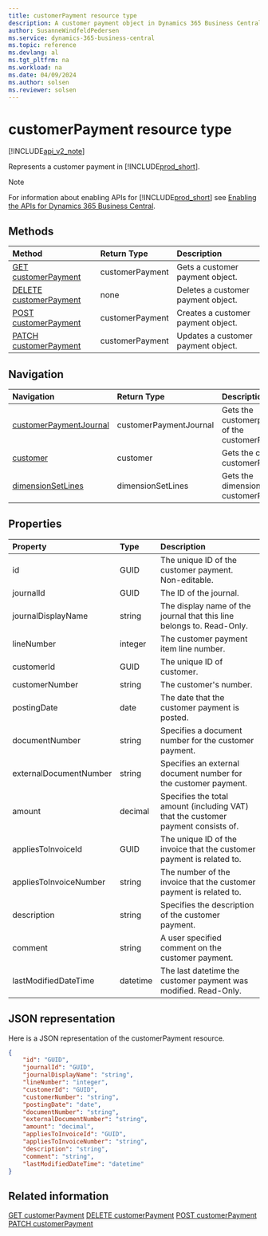 ```yaml
---
title: customerPayment resource type
description: A customer payment object in Dynamics 365 Business Central.
author: SusanneWindfeldPedersen
ms.service: dynamics-365-business-central
ms.topic: reference
ms.devlang: al
ms.tgt_pltfrm: na
ms.workload: na
ms.date: 04/09/2024
ms.author: solsen
ms.reviewer: solsen
---
```


# customerPayment resource type

<!-- START>DO_NOT_EDIT -->
<!-- IMPORTANT:Do not edit any of the content between here and the END>DO_NOT_EDIT. -->
[!INCLUDE[api_v2_note](../../../includes/api_v2_note.md)]

Represents a customer payment in [!INCLUDE[prod_short](../../../includes/prod_short.md)].

> [!NOTE]
> For information about enabling APIs for [!INCLUDE[prod_short](../../../includes/prod_short.md)] see [Enabling the APIs for Dynamics 365 Business Central](../enabling-apis-for-dynamics-nav.md).

## Methods

| Method | Return Type|Description |
|:--------------------|:-----------|:-------------------------|
|[GET customerPayment](../api/dynamics_customerpayment_get.md)|customerPayment|Gets a customer payment object.|
|[DELETE customerPayment](../api/dynamics_customerpayment_delete.md)|none|Deletes a customer payment object.|
|[POST customerPayment](../api/dynamics_customerpayment_create.md)|customerPayment|Creates a customer payment object.|
|[PATCH customerPayment](../api/dynamics_customerpayment_update.md)|customerPayment|Updates a customer payment object.|


## Navigation

| Navigation |Return Type| Description |
|:----------|:----------|:-----------------|
|[customerPaymentJournal](dynamics_customerpaymentjournal.md)|customerPaymentJournal |Gets the customerpaymentjournal of the customerPayment.|
|[customer](dynamics_customer.md)|customer |Gets the customer of the customerPayment.|
|[dimensionSetLines](dynamics_dimensionsetline.md)|dimensionSetLines |Gets the dimensionsetlines of the customerPayment.|

## Properties

| Property           | Type   |Description     |
|:-------------------|:-------|:---------------|
|id|GUID|The unique ID of the customer payment. Non-editable.|
|journalId|GUID|The ID of the journal.|
|journalDisplayName|string|The display name of the journal that this line belongs to. Read-Only.|
|lineNumber|integer|The customer payment item line number.|
|customerId|GUID|The unique ID of customer.  |
|customerNumber|string|The customer's number.|
|postingDate|date|The date that the customer payment   is posted.|
|documentNumber|string|Specifies a document number for the customer payment.|
|externalDocumentNumber|string|Specifies an external document number for the customer payment.|
|amount|decimal|Specifies the total amount (including VAT) that the customer payment consists of.|
|appliesToInvoiceId|GUID|The unique ID of the invoice that the customer payment is related to.|
|appliesToInvoiceNumber|string|The number of the invoice that the customer payment is related to.|
|description|string|Specifies the description of the customer payment.|
|comment|string|A user specified comment on the customer payment.|
|lastModifiedDateTime|datetime|The last datetime the customer payment was modified. Read-Only.|

## JSON representation

Here is a JSON representation of the customerPayment resource.


```json
{
    "id": "GUID",
    "journalId": "GUID",
    "journalDisplayName": "string",
    "lineNumber": "integer",
    "customerId": "GUID",
    "customerNumber": "string",
    "postingDate": "date",
    "documentNumber": "string",
    "externalDocumentNumber": "string",
    "amount": "decimal",
    "appliesToInvoiceId": "GUID",
    "appliesToInvoiceNumber": "string",
    "description": "string",
    "comment": "string",
    "lastModifiedDateTime": "datetime"
}
```
<!-- IMPORTANT: END>DO_NOT_EDIT -->

## Related information
[GET customerPayment](../api/dynamics_customerpayment_get.md)
[DELETE customerPayment](../api/dynamics_customerpayment_delete.md)
[POST customerPayment](../api/dynamics_customerpayment_create.md)
[PATCH customerPayment](../api/dynamics_customerpayment_update.md)
